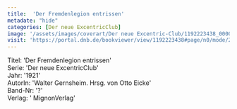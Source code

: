 ```yaml
---
title:  'Der Fremdenlegion entrissen'
metadate: "hide"
categories: [Der neue ExcentricClub]
image: '/assets/images/coverart/Der neue Excentric-Club/1192223438_00000010.jpg'
visit: 'https://portal.dnb.de/bookviewer/view/1192223438#page/n0/mode/2up'
---
```

Titel: 'Der Fremdenlegion entrissen' <br>
Serie: 'Der neue ExcentricClub' <br>
Jahr: '1921' <br>
AutorIn: 'Walter Gernsheim. Hrsg. von Otto Eicke' <br>
Band-Nr: '?' <br>
Verlag: ' MignonVerlag'